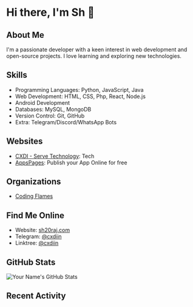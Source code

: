 # Hi there, I'm Sh 👋

## About Me
I'm a passionate developer with a keen interest in web development and open-source projects. I love learning and exploring new technologies.

## Skills
- Programming Languages: Python, JavaScript, Java
- Web Development: HTML, CSS, Php, React, Node.js
- Android Development 
- Databases: MySQL, MongoDB
- Version Control: Git, GitHub
- Extra: Telegram/Discord/WhatsApp Bots

## Websites
- [CXDI - Serve Technology](https://codexdindia.blogspot.com/): Tech
- [AppsPages](https://appspages.online): Publish your App Online for free

## Organizations 
- [Coding Flames](https://github.com/Coding-Flames)

## Find Me Online
- Website: [sh20raj.com](https://sh20raj.com)
- Telegram: [@cxdiin](https://telegram.me/cxdiin)
- Linktree: [@cxdiin](https://linktr.ee/cxdiin)

## GitHub Stats
![Your Name's GitHub Stats](https://github-stats-alpha.vercel.app/api?username=sh20raj&cc=000&tc=fff&ic=fff&bc=000)

## Recent Activity
<!--START_SECTION:activity-->

<!--END_SECTION:activity-->
